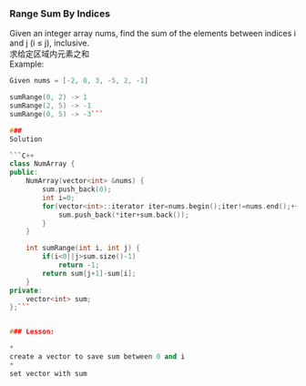
### Range Sum By Indices
Given an integer array nums, find the sum of the elements between indices i and j (i ≤ j), inclusive.
<br>
求给定区域内元素之和<br>
Example:

```C++
Given nums = [-2, 0, 3, -5, 2, -1]

sumRange(0, 2) -> 1
sumRange(2, 5) -> -1
sumRange(0, 5) -> -3```

### 
Solution

```C++
class NumArray {
public:
    NumArray(vector<int> &nums) {
        sum.push_back(0);
        int i=0;
        for(vector<int>::iterator iter=nums.begin();iter!=nums.end();++iter,++i){
            sum.push_back(*iter+sum.back());
        }
    }

    int sumRange(int i, int j) {
        if(i<0||j>sum.size()-1)
            return -1;
        return sum[j+1]-sum[i];
    }
private:
    vector<int> sum;
};```


### Lesson:

* 
create a vector to save sum between 0 and i
* 
set vector with sum